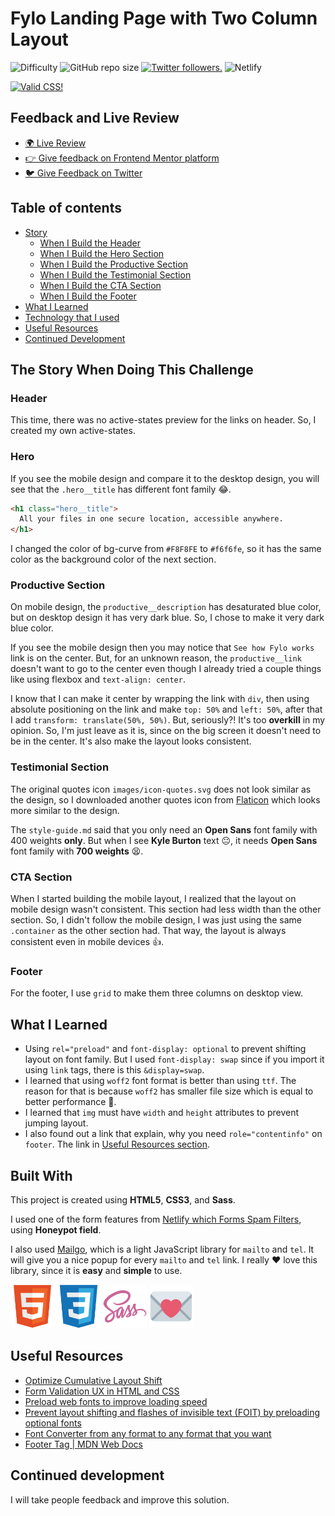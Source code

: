 # Fylo Landing Page with Two Column Layout

<p align="left">
  <img src="https://img.shields.io/badge/Difficulty-Junior-brightgreen?style=for-the-badge" alt="Difficulty">
  <img alt="GitHub repo size" src="https://img.shields.io/github/repo-size/vanzasetia/fylo-landing-page-two-column-layout?style=for-the-badge">
  <a href="https://twitter.com/vanzasetia" target="_blank"><img src="https://img.shields.io/twitter/follow/vanzasetia?logo=twitter&style=for-the-badge" alt="Twitter followers." /></a>
  <img alt="Netlify" src="https://img.shields.io/netlify/00c5a215-32c0-4e0b-8112-4f2b6616b0b2?style=for-the-badge">
</p>
<p>
  <a href="http://jigsaw.w3.org/css-validator/check/referer">
    <img style="border:0;width:88px;height:31px"
        src="http://jigsaw.w3.org/css-validator/images/vcss-blue"
        alt="Valid CSS!" />
    </a>
</p>

## Feedback and Live Review
* [🌍 Live Review](https://fylocloudstorage.netlify.app/)
* [👉 Give feedback on Frontend Mentor platform]()
* [🐦 Give Feedback on Twitter]()

## Table of contents
- [Story](#the-story-when-doing-this-challenge)
  - [When I Build the Header](#header)
  - [When I Build the Hero Section](#hero)
  - [When I Build the Productive Section](#productive-section)
  - [When I Build the Testimonial Section](#testimonial-section)
  - [When I Build the CTA Section](#cta-section)
  - [When I Build the Footer](#footer)
- [What I Learned](#what-i-learned)
- [Technology that I used](#built-with)
- [Useful Resources](#useful-resources)
- [Continued Development](#continued-development)

## The Story When Doing This Challenge

### Header
This time, there was no active-states preview for the links on header. So, I created my own active-states.

### Hero
If you see the mobile design and compare it to the desktop design, you will see that the `.hero__title` has different font family 😂.

```html
<h1 class="hero__title">
  All your files in one secure location, accessible anywhere.
</h1>
```

I changed the color of bg-curve from `#F8F8FE` to `#f6f6fe`, so it has the same color as the background color of the next section.

### Productive Section
On mobile design, the `productive__description` has desaturated blue color, but on desktop design it has very dark blue. So, I chose to make it very dark blue color.

If you see the mobile design then you may notice that `See how Fylo works` link is on the center. But, for an unknown reason, the `productive__link` doesn't want to go to the center even though I already tried a couple things like using flexbox and `text-align: center`. 

I know that I can make it center by wrapping the link with `div`, then using absolute positioning on the link and make `top: 50%` and `left: 50%`, after that I add `transform: translate(50%, 50%)`. But, seriously?! It's too **overkill** in my opinion. So, I'm just leave as it is, since on the big screen it doesn't need to be in the center. It's also make the layout looks consistent.

### Testimonial Section
The original quotes icon `images/icon-quotes.svg` does not look similar as the design, so I downloaded another quotes icon from [Flaticon](https://www.flaticon.com/) which looks more similar to the design.

The `style-guide.md` said that you only need an **Open Sans** font family with 400 weights **only**. But when I see **Kyle Burton** text 😐, it needs **Open Sans** font family with **700 weights** 😫.

### CTA Section 
When I started building the mobile layout, I realized that the layout on mobile design wasn't consistent. This section had less width than the other section. So, I didn't follow the mobile design, I was just using the same `.container` as the other section had. That way, the layout is always consistent even in mobile devices 👍.

### Footer
For the footer, I use `grid` to make them three columns on desktop view.

## What I Learned
* Using `rel="preload"` and `font-display: optional` to prevent shifting layout on font family. But I used `font-display: swap` since if you import it using `link` tags, there is this `&display=swap`.
* I learned that using `woff2` font format is better than using `ttf`. The reason for that is because `woff2` has smaller file size which is equal to better performance 🚀.
* I learned that `img` must have `width` and `height` attributes to prevent jumping layout.
* I also found out a link that explain, why you need `role="contentinfo"` on `footer`. The link in [Useful Resources section](#useful-resources).


## Built With
This project is created using **HTML5**, **CSS3**, and **Sass**. 

I used one of the form features from [Netlify which Forms Spam Filters](https://docs.netlify.com/forms/spam-filters/), using **Honeypot field**.

I also used [Mailgo](https://mailgo.dev/), which is a light JavaScript library for `mailto` and `tel`. It will give you a nice popup for every `mailto` and `tel` link. I really ❤️ love this library, since it is **easy** and **simple** to use.
<p align="left">
  <img src="https://raw.githubusercontent.com/devicons/devicon/master/icons/html5/html5-original.svg" alt="" width="auto" height="70px">
  <img src="https://raw.githubusercontent.com/devicons/devicon/master/icons/css3/css3-original.svg" alt="" width="auto" height="70px">
  <img src="https://raw.githubusercontent.com/devicons/devicon/master/icons/sass/sass-original.svg" alt="" width="auto" height="70px">
  <img src="./images/mailgo.png" alt="" width="auto" height="70px">
</p>

## Useful Resources
* [Optimize Cumulative Layout Shift](https://web.dev/optimize-cls/)
* [Form Validation UX in HTML and CSS](https://css-tricks.com/form-validation-ux-html-css/)
* [Preload web fonts to improve loading speed](https://web.dev/codelab-preload-web-fonts/)
* [Prevent layout shifting and flashes of invisible text (FOIT) by preloading optional fonts](https://web.dev/preload-optional-fonts/)
* [Font Converter from any format to any format that you want](https://www.fontconverter.io/en)
* [ Footer Tag | MDN Web Docs](https://developer.mozilla.org/en-US/docs/Web/HTML/Element/footer#accessibility_concerns)

## Continued development
I will take people feedback and improve this solution.
